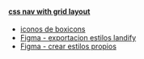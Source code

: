 #### [css nav with grid layout](https://youtu.be/jTaIViOLlys)
- [iconos de boxicons](https://boxicons.com/)
- [Figma - exportacion estilos landify](https://youtu.be/Mx8h0SRu-Iw?t=871)
- [Figma - crear estilos propios](https://youtu.be/Mx8h0SRu-Iw?t=1274)
